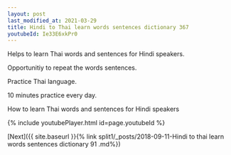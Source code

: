 ```yaml
---
layout: post
last_modified_at: 2021-03-29
title: Hindi to Thai learn words sentences dictionary 367 
youtubeId: Ie33E6xkPr0
---
```

 
 
Helps to learn Thai words and sentences for Hindi speakers.

Opportunitiy to repeat the words sentences. 

Practice Thai language. 
 
10 minutes practice every day. 
 
How to learn Thai words and sentences for Hindi speakers 
 
{% include youtubePlayer.html id=page.youtubeId %}
 
 
[Next]({{ site.baseurl }}{% link  split1/_posts/2018-09-11-Hindi to thai learn words sentences dictionary 91 .md%})
 
